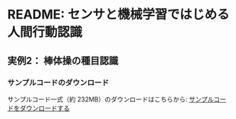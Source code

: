 # README: センサと機械学習ではじめる人間行動認識

## 実例2： 棒体操の種目認識

### サンプルコードのダウンロード
サンプルコード一式（約 232MB）のダウンロードはこちらから:
[サンプルコードをダウンロードする](https://yutaka-arakawa.sakura.ne.jp/)
